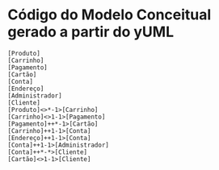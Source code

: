 # Código do Modelo Conceitual gerado a partir do yUML
```
[Produto]
[Carrinho]
[Pagamento]
[Cartão]
[Conta]
[Endereço]
[Administrador]
[Cliente]
[Produto]<>*-1>[Carrinho]
[Carrinho]<>1-1>[Pagamento]
[Pagamento]++*-1>[Cartão]
[Carrinho]++1-1>[Conta]
[Endereço]++1-1>[Conta]
[Conta]++1-1>[Administrador]
[Conta]++*-*>[Cliente]
[Cartão]<>1-1>[Cliente]
```
